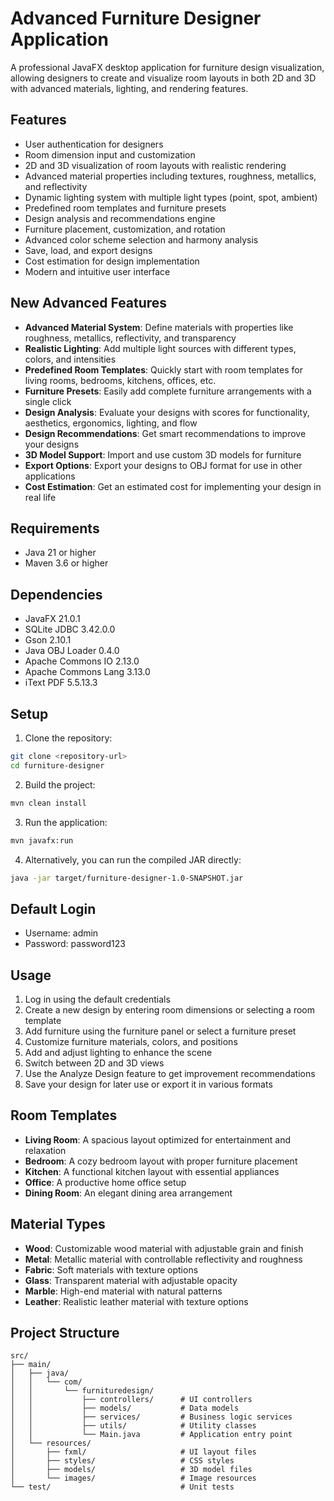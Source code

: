 # Advanced Furniture Designer Application

A professional JavaFX desktop application for furniture design visualization, allowing designers to create and visualize room layouts in both 2D and 3D with advanced materials, lighting, and rendering features.

## Features

- User authentication for designers
- Room dimension input and customization
- 2D and 3D visualization of room layouts with realistic rendering
- Advanced material properties including textures, roughness, metallics, and reflectivity
- Dynamic lighting system with multiple light types (point, spot, ambient)
- Predefined room templates and furniture presets
- Design analysis and recommendations engine
- Furniture placement, customization, and rotation
- Advanced color scheme selection and harmony analysis
- Save, load, and export designs
- Cost estimation for design implementation
- Modern and intuitive user interface

## New Advanced Features

- **Advanced Material System**: Define materials with properties like roughness, metallics, reflectivity, and transparency
- **Realistic Lighting**: Add multiple light sources with different types, colors, and intensities
- **Predefined Room Templates**: Quickly start with room templates for living rooms, bedrooms, kitchens, offices, etc.
- **Furniture Presets**: Easily add complete furniture arrangements with a single click
- **Design Analysis**: Evaluate your designs with scores for functionality, aesthetics, ergonomics, lighting, and flow
- **Design Recommendations**: Get smart recommendations to improve your designs
- **3D Model Support**: Import and use custom 3D models for furniture
- **Export Options**: Export your designs to OBJ format for use in other applications
- **Cost Estimation**: Get an estimated cost for implementing your design in real life

## Requirements

- Java 21 or higher
- Maven 3.6 or higher

## Dependencies

- JavaFX 21.0.1
- SQLite JDBC 3.42.0.0
- Gson 2.10.1
- Java OBJ Loader 0.4.0
- Apache Commons IO 2.13.0
- Apache Commons Lang 3.13.0
- iText PDF 5.5.13.3

## Setup

1. Clone the repository:

```bash
git clone <repository-url>
cd furniture-designer
```

2. Build the project:

```bash
mvn clean install
```

3. Run the application:

```bash
mvn javafx:run
```

4. Alternatively, you can run the compiled JAR directly:

```bash
java -jar target/furniture-designer-1.0-SNAPSHOT.jar
```

## Default Login

- Username: admin
- Password: password123

## Usage

1. Log in using the default credentials
2. Create a new design by entering room dimensions or selecting a room template
3. Add furniture using the furniture panel or select a furniture preset
4. Customize furniture materials, colors, and positions
5. Add and adjust lighting to enhance the scene
6. Switch between 2D and 3D views
7. Use the Analyze Design feature to get improvement recommendations
8. Save your design for later use or export it in various formats

## Room Templates

- **Living Room**: A spacious layout optimized for entertainment and relaxation
- **Bedroom**: A cozy bedroom layout with proper furniture placement
- **Kitchen**: A functional kitchen layout with essential appliances
- **Office**: A productive home office setup
- **Dining Room**: An elegant dining area arrangement

## Material Types

- **Wood**: Customizable wood material with adjustable grain and finish
- **Metal**: Metallic material with controllable reflectivity and roughness
- **Fabric**: Soft materials with texture options
- **Glass**: Transparent material with adjustable opacity
- **Marble**: High-end material with natural patterns
- **Leather**: Realistic leather material with texture options

## Project Structure

```
src/
├── main/
│   ├── java/
│   │   └── com/
│   │       └── furnituredesign/
│   │           ├── controllers/      # UI controllers
│   │           ├── models/           # Data models
│   │           ├── services/         # Business logic services
│   │           ├── utils/            # Utility classes
│   │           └── Main.java         # Application entry point
│   └── resources/
│       ├── fxml/                     # UI layout files
│       ├── styles/                   # CSS styles
│       ├── models/                   # 3D model files
│       └── images/                   # Image resources
└── test/                             # Unit tests
```


